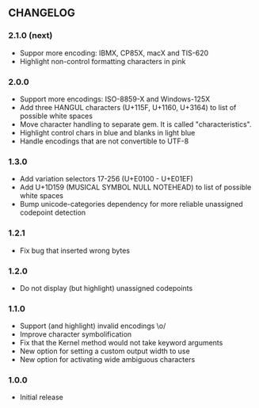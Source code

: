 ## CHANGELOG

### 2.1.0 (next)

* Suppor more encoding: IBMX, CP85X, macX and TIS-620
* Highlight non-control formatting characters in pink

### 2.0.0

* Support more encodings: ISO-8859-X and Windows-125X
* Add three HANGUL characters (U+115F, U+1160, U+3164) to list of possible white spaces
* Move character handling to separate gem. It is called "characteristics".
* Highlight control chars in blue and blanks in light blue
* Handle encodings that are not convertible to UTF-8

### 1.3.0

* Add variation selectors 17-256 (U+E0100 - U+E01EF)
* Add U+1D159 (MUSICAL SYMBOL NULL NOTEHEAD) to list of possible white spaces
* Bump unicode-categories dependency for more reliable unassigned codepoint detection

### 1.2.1

* Fix bug that inserted wrong bytes

### 1.2.0

* Do not display (but highlight) unassigned codepoints

### 1.1.0

* Support (and highlight) invalid encodings \o/
* Improve character symbolification
* Fix that the Kernel method would not take keyword arguments
* New option for setting a custom output width to use
* New option for activating wide ambiguous characters

### 1.0.0

* Initial release

